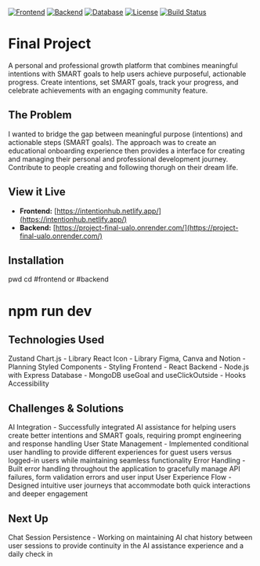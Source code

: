 [![Frontend](https://img.shields.io/badge/Frontend-React-blue?logo=react)](https://intentionhub.netlify.app/)
[![Backend](https://img.shields.io/badge/Backend-Node.js-green?logo=node.js)](https://project-final-ualo.onrender.com/)
[![Database](https://img.shields.io/badge/Database-MongoDB-brightgreen?logo=mongodb)](https://www.mongodb.com/)
[![License](https://img.shields.io/badge/License-MIT-yellow)](LICENSE)
[![Build Status](https://img.shields.io/badge/Build-Passing-brightgreen)]()

# Final Project
A personal and professional growth platform that combines meaningful intentions with SMART goals to help users achieve purposeful, actionable progress. Create intentions, set SMART goals, track your progress, and celebrate achievements with an engaging community feature.

## The Problem
I wanted to bridge the gap between meaningful purpose (intentions) and actionable steps (SMART goals). The approach was to create an educational onboarding experience then provides a interface for creating and managing their personal and professional development journey. Contribute to people creating and following thorugh on their dream life.

## View it Live
- **Frontend:** [https://intentionhub.netlify.app/](https://intentionhub.netlify.app/)  
- **Backend:** [https://project-final-ualo.onrender.com/](https://project-final-ualo.onrender.com/)

## Installation

pwd
cd #frontend or #backend
# npm run dev



## Technologies Used
Zustand
Chart.js - Library
React Icon - Library
Figma, Canva and Notion - Planning
Styled Components - Styling
Frontend - React
Backend - Node.js with Express
Database - MongoDB
useGoal and useClickOutside - Hooks
Accessibility

## Challenges & Solutions
AI Integration - Successfully integrated AI assistance for helping users create better intentions and SMART goals, requiring prompt engineering and response handling
User State Management - Implemented conditional user handling to provide different experiences for guest users versus logged-in users while maintaining seamless functionality
Error Handling - Built error handling throughout the application to gracefully manage API failures, form validation errors and user input
User Experience Flow - Designed intuitive user journeys that accommodate both quick interactions and deeper engagement 

## Next Up
Chat Session Persistence - Working on maintaining AI chat history between user sessions to provide continuity in the AI assistance experience and a daily check in